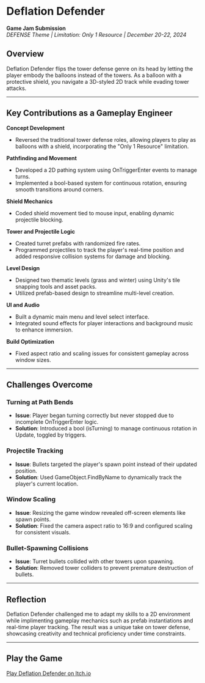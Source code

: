 # Deflation Defender  
**Game Jam Submission**  
*DEFENSE Theme | Limitation: Only 1 Resource | December 20-22, 2024*

## Overview  
Deflation Defender flips the tower defense genre on its head by letting the player embody the balloons instead of the towers. As a balloon with a protective shield, you navigate a 3D-styled 2D track while evading tower attacks.  

---

## Key Contributions as a Gameplay Engineer  

**Concept Development**  
  - Reversed the traditional tower defense roles, allowing players to play as balloons with a shield, incorporating the "Only 1 Resource" limitation.  

**Pathfinding and Movement**  
  - Developed a 2D pathing system using OnTriggerEnter events to manage turns.  
  - Implemented a bool-based system for continuous rotation, ensuring smooth transitions around corners.  

**Shield Mechanics**  
  - Coded shield movement tied to mouse input, enabling dynamic projectile blocking.  

**Tower and Projectile Logic**  
  - Created turret prefabs with randomized fire rates.  
  - Programmed projectiles to track the player's real-time position and added responsive collision systems for damage and blocking.  

**Level Design**  
  - Designed two thematic levels (grass and winter) using Unity's tile snapping tools and asset packs.  
  - Utilized prefab-based design to streamline multi-level creation.  

**UI and Audio**  
  - Built a dynamic main menu and level select interface.  
  - Integrated sound effects for player interactions and background music to enhance immersion.  

**Build Optimization**  
  - Fixed aspect ratio and scaling issues for consistent gameplay across window sizes.  

---

## Challenges Overcome  

### **Turning at Path Bends**  
  - **Issue**: Player began turning correctly but never stopped due to incomplete OnTriggerEnter logic.  
  - **Solution**: Introduced a bool (isTurning) to manage continuous rotation in Update, toggled by triggers.  

### **Projectile Tracking**  
  - **Issue**: Bullets targeted the player's spawn point instead of their updated position.  
  - **Solution**: Used GameObject.FindByName to dynamically track the player's current location.  

### **Window Scaling**  
  - **Issue**: Resizing the game window revealed off-screen elements like spawn points.  
  - **Solution**: Fixed the camera aspect ratio to 16:9 and configured scaling for consistent visuals.  

### **Bullet-Spawning Collisions**  
  - **Issue**: Turret bullets collided with other towers upon spawning.  
  - **Solution**: Removed tower colliders to prevent premature destruction of bullets.  

---

## Reflection  
Deflation Defender challenged me to adapt my skills to a 2D environment while implimenting gameplay mechanics such as prefab instantiations and real-time player tracking. The result was a unique take on tower defense, showcasing creativity and technical proficiency under time constraints.  

---

## Play the Game  
[Play Deflation Defender on Itch.io](https://aftertheraingames.itch.io/deflation-defender)  
